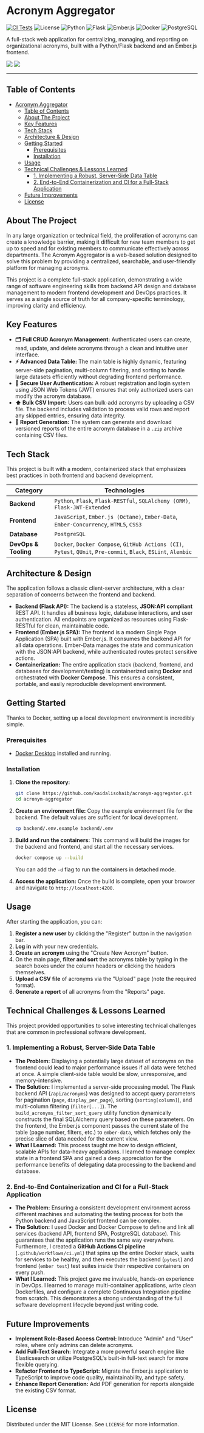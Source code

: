 # Acronym Aggregator

[![CI Tests](https://github.com/kaidalisohaib/acronym-aggregator/actions/workflows/ci.yml/badge.svg)](https://github.com/kaidalisohaib/acronym-aggregator/actions/workflows/ci.yml)
![License](https://img.shields.io/badge/License-MIT-blue.svg)
![Python](https://img.shields.io/badge/Python-3.10-3776AB?logo=python)
![Flask](https://img.shields.io/badge/Flask-2.1-000000?logo=flask)
![Ember.js](https://img.shields.io/badge/Ember.js-4.5-E04E39?logo=ember.js)
![Docker](https://img.shields.io/badge/Docker-20.10-2496ED?logo=docker)
![PostgreSQL](https://img.shields.io/badge/PostgreSQL-14-336791?logo=postgresql)

A full-stack web application for centralizing, managing, and reporting on organizational acronyms, built with a Python/Flask backend and an Ember.js frontend.

![](https://raw.githubusercontent.com/kaidalisohaib/acronym-aggregator/refs/heads/main/assets/Home.png)
![](https://raw.githubusercontent.com/kaidalisohaib/acronym-aggregator/refs/heads/main/assets/Upload.png)


---

## Table of Contents

- [Acronym Aggregator](#acronym-aggregator)
  - [Table of Contents](#table-of-contents)
  - [About The Project](#about-the-project)
  - [Key Features](#key-features)
  - [Tech Stack](#tech-stack)
  - [Architecture \& Design](#architecture--design)
  - [Getting Started](#getting-started)
    - [Prerequisites](#prerequisites)
    - [Installation](#installation)
  - [Usage](#usage)
  - [Technical Challenges \& Lessons Learned](#technical-challenges--lessons-learned)
    - [1. Implementing a Robust, Server-Side Data Table](#1-implementing-a-robust-server-side-data-table)
    - [2. End-to-End Containerization and CI for a Full-Stack Application](#2-end-to-end-containerization-and-ci-for-a-full-stack-application)
  - [Future Improvements](#future-improvements)
  - [License](#license)

## About The Project

In any large organization or technical field, the proliferation of acronyms can create a knowledge barrier, making it difficult for new team members to get up to speed and for existing members to communicate effectively across departments. The Acronym Aggregator is a web-based solution designed to solve this problem by providing a centralized, searchable, and user-friendly platform for managing acronyms.

This project is a complete full-stack application, demonstrating a wide range of software engineering skills from backend API design and database management to modern frontend development and DevOps practices. It serves as a single source of truth for all company-specific terminology, improving clarity and efficiency.

## Key Features

-   **🗂️ Full CRUD Acronym Management:** Authenticated users can create, read, update, and delete acronyms through a clean and intuitive user interface.
-   **⚡ Advanced Data Table:** The main table is highly dynamic, featuring server-side pagination, multi-column filtering, and sorting to handle large datasets efficiently without degrading frontend performance.
-   **🔐 Secure User Authentication:** A robust registration and login system using JSON Web Tokens (JWT) ensures that only authorized users can modify the acronym database.
-   **⬆️ Bulk CSV Import:** Users can bulk-add acronyms by uploading a CSV file. The backend includes validation to process valid rows and report any skipped entries, ensuring data integrity.
-   **📄 Report Generation:** The system can generate and download versioned reports of the entire acronym database in a `.zip` archive containing CSV files.

## Tech Stack

This project is built with a modern, containerized stack that emphasizes best practices in both frontend and backend development.

| Category          | Technologies                                                                                                                                                                             |
| ----------------- | ---------------------------------------------------------------------------------------------------------------------------------------------------------------------------------------- |
| **Backend**       | `Python`, `Flask`, `Flask-RESTful`, `SQLAlchemy (ORM)`, `Flask-JWT-Extended`                                                                                                                 |
| **Frontend**      | `JavaScript`, `Ember.js (Octane)`, `Ember-Data`, `Ember-Concurrency`, `HTML5`, `CSS3`                                                                                                        |
| **Database**      | `PostgreSQL`                                                                                                                                                                             |
| **DevOps & Tooling** | `Docker`, `Docker Compose`, `GitHub Actions (CI)`, `Pytest`, `QUnit`, `Pre-commit`, `Black`, `ESLint`, `Alembic`                                                                                        |

## Architecture & Design

The application follows a classic client-server architecture, with a clear separation of concerns between the frontend and backend.

-   **Backend (Flask API):** The backend is a stateless, **JSON:API compliant** REST API. It handles all business logic, database interactions, and user authentication. All endpoints are organized as resources using Flask-RESTful for clean, maintainable code.
-   **Frontend (Ember.js SPA):** The frontend is a modern Single Page Application (SPA) built with Ember.js. It consumes the backend API for all data operations. Ember-Data manages the state and communication with the JSON:API backend, while authenticated routes protect sensitive actions.
-   **Containerization:** The entire application stack (backend, frontend, and databases for development/testing) is containerized using **Docker** and orchestrated with **Docker Compose**. This ensures a consistent, portable, and easily reproducible development environment.

## Getting Started

Thanks to Docker, setting up a local development environment is incredibly simple.

### Prerequisites

-   [Docker Desktop](https://www.docker.com/products/docker-desktop/) installed and running.

### Installation

1.  **Clone the repository:**
    ```sh
    git clone https://github.com/kaidalisohaib/acronym-aggregator.git
    cd acronym-aggregator
    ```
2.  **Create an environment file:**
    Copy the example environment file for the backend. The default values are sufficient for local development.
    ```sh
    cp backend/.env.example backend/.env
    ```
3.  **Build and run the containers:**
    This command will build the images for the backend and frontend, and start all the necessary services.
    ```sh
    docker compose up --build
    ```
    You can add the `-d` flag to run the containers in detached mode.

4.  **Access the application:**
    Once the build is complete, open your browser and navigate to `http://localhost:4200`.

## Usage

After starting the application, you can:
1.  **Register a new user** by clicking the "Register" button in the navigation bar.
2.  **Log in** with your new credentials.
3.  **Create an acronym** using the "Create New Acronym" button.
4.  On the main page, **filter and sort** the acronyms table by typing in the search boxes under the column headers or clicking the headers themselves.
5.  **Upload a CSV file** of acronyms via the "Upload" page (note the required format).
6.  **Generate a report** of all acronyms from the "Reports" page.

## Technical Challenges & Lessons Learned

This project provided opportunities to solve interesting technical challenges that are common in professional software development.

### 1. Implementing a Robust, Server-Side Data Table

-   **The Problem:** Displaying a potentially large dataset of acronyms on the frontend could lead to major performance issues if all data were fetched at once. A simple client-side table would be slow, unresponsive, and memory-intensive.
-   **The Solution:** I implemented a server-side processing model. The Flask backend API (`/api/acronyms`) was designed to accept query parameters for pagination (`page`, `display_per_page`), sorting (`sorting[column]`), and multi-column filtering (`filter[...]`). The `build_acronyms_filter_sort_query` utility function dynamically constructs the final SQLAlchemy query based on these parameters. On the frontend, the Ember.js component passes the current state of the table (page number, filters, etc.) to `ember-data`, which fetches only the precise slice of data needed for the current view.
-   **What I Learned:** This process taught me how to design efficient, scalable APIs for data-heavy applications. I learned to manage complex state in a frontend SPA and gained a deep appreciation for the performance benefits of delegating data processing to the backend and database.

### 2. End-to-End Containerization and CI for a Full-Stack Application

-   **The Problem:** Ensuring a consistent development environment across different machines and automating the testing process for both the Python backend and JavaScript frontend can be complex.
-   **The Solution:** I used Docker and Docker Compose to define and link all services (backend API, frontend SPA, PostgreSQL database). This guarantees that the application runs the same way everywhere. Furthermore, I created a **GitHub Actions CI pipeline** (`.github/workflows/ci.yml`) that spins up the entire Docker stack, waits for services to be healthy, and then executes the backend (`pytest`) and frontend (`ember test`) test suites inside their respective containers on every push.
-   **What I Learned:** This project gave me invaluable, hands-on experience in DevOps. I learned to manage multi-container applications, write clean Dockerfiles, and configure a complete Continuous Integration pipeline from scratch. This demonstrates a strong understanding of the full software development lifecycle beyond just writing code.

## Future Improvements

-   **Implement Role-Based Access Control:** Introduce "Admin" and "User" roles, where only admins can delete acronyms.
-   **Add Full-Text Search:** Integrate a more powerful search engine like Elasticsearch or utilize PostgreSQL's built-in full-text search for more flexible querying.
-   **Refactor Frontend to TypeScript:** Migrate the Ember.js application to TypeScript to improve code quality, maintainability, and type safety.
-   **Enhance Report Generation:** Add PDF generation for reports alongside the existing CSV format.

## License

Distributed under the MIT License. See `LICENSE` for more information.
